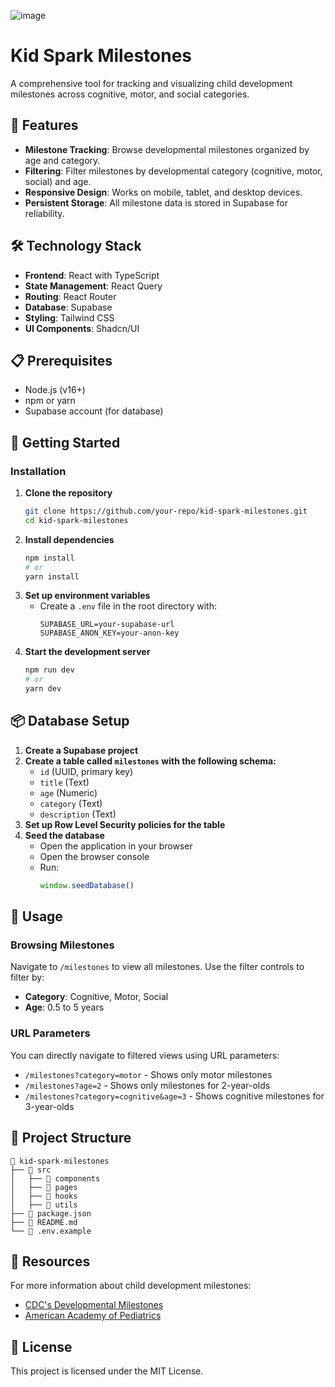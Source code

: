 ![image](https://github.com/user-attachments/assets/578cf075-0c0e-4b65-8021-005079941afb)

# Kid Spark Milestones

A comprehensive tool for tracking and visualizing child development milestones across cognitive, motor, and social categories.

## 🌟 Features
- **Milestone Tracking**: Browse developmental milestones organized by age and category.
- **Filtering**: Filter milestones by developmental category (cognitive, motor, social) and age.
- **Responsive Design**: Works on mobile, tablet, and desktop devices.
- **Persistent Storage**: All milestone data is stored in Supabase for reliability.

## 🛠️ Technology Stack
- **Frontend**: React with TypeScript
- **State Management**: React Query
- **Routing**: React Router
- **Database**: Supabase
- **Styling**: Tailwind CSS
- **UI Components**: Shadcn/UI

## 📋 Prerequisites
- Node.js (v16+)
- npm or yarn
- Supabase account (for database)

## 🚀 Getting Started

### Installation
1. **Clone the repository**
   ```sh
   git clone https://github.com/your-repo/kid-spark-milestones.git
   cd kid-spark-milestones
   ```
2. **Install dependencies**
   ```sh
   npm install
   # or
   yarn install
   ```
3. **Set up environment variables**
   - Create a `.env` file in the root directory with:
     ```env
     SUPABASE_URL=your-supabase-url
     SUPABASE_ANON_KEY=your-anon-key
     ```
4. **Start the development server**
   ```sh
   npm run dev
   # or
   yarn dev
   ```

## 📦 Database Setup
1. **Create a Supabase project**
2. **Create a table called `milestones` with the following schema:**
   - `id` (UUID, primary key)
   - `title` (Text)
   - `age` (Numeric)
   - `category` (Text)
   - `description` (Text)
3. **Set up Row Level Security policies for the table**
4. **Seed the database**
   - Open the application in your browser
   - Open the browser console
   - Run:
     ```js
     window.seedDatabase()
     ```

## 📱 Usage

### Browsing Milestones
Navigate to `/milestones` to view all milestones. Use the filter controls to filter by:
- **Category**: Cognitive, Motor, Social
- **Age**: 0.5 to 5 years

### URL Parameters
You can directly navigate to filtered views using URL parameters:
- `/milestones?category=motor` - Shows only motor milestones
- `/milestones?age=2` - Shows only milestones for 2-year-olds
- `/milestones?category=cognitive&age=3` - Shows cognitive milestones for 3-year-olds

## 🧩 Project Structure

```
📂 kid-spark-milestones
├── 📁 src
│   ├── 📁 components
│   ├── 📁 pages
│   ├── 📁 hooks
│   ├── 📁 utils
├── 📄 package.json
├── 📄 README.md
└── 📄 .env.example
```

## 📖 Resources
For more information about child development milestones:
- [CDC's Developmental Milestones](https://www.cdc.gov/ncbddd/actearly/milestones/index.html)
- [American Academy of Pediatrics](https://www.aap.org/)

## 📄 License
This project is licensed under the MIT License.
